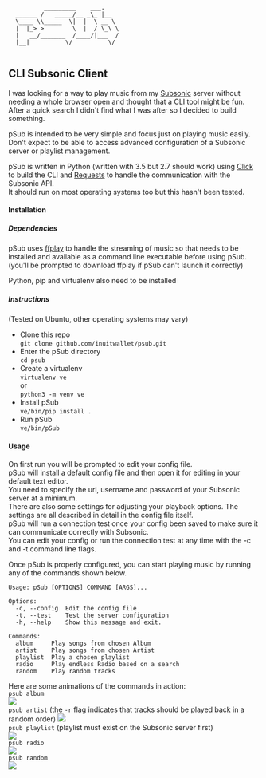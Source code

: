 ```
          _________    ___.    
  ______ /   _____/__ _\_ |__  
  \____ \\_____  \|  |  \ __ \ 
  |  |_> >        \  |  / \_\ \
  |   __/_______  /____/|___  /
  |__|          \/          \/
   
```
## CLI Subsonic Client

I was looking for a way to play music from my [Subsonic](https://subsonic.org) server without needing a whole browser open and thought that a CLI tool might be fun.
After a quick search I didn't find what I was after so I decided to build something.  

pSub is intended to be very simple and focus just on playing music easily. Don't expect to be able to access advanced configuration of a Subsonic server or playlist management.
  
pSub is written in Python (written with 3.5 but 2.7 should work) using [Click](http://click.pocoo.org/6/)  to build the CLI and [Requests](http://docs.python-requests.org) to handle the communication with the Subsonic API.  
It should run on most operating systems too but this hasn't been tested.   
  

#### Installation
##### Dependencies
pSub uses [ffplay](https://ffmpeg.org/ffplay.html) to handle the streaming of music so that needs to be installed and available as a command line executable before using pSub. (you'll be prompted to download ffplay if pSub can't launch it correctly)
  
Python, pip and virtualenv also need to be installed
##### Instructions
(Tested on Ubuntu, other operating systems may vary)
- Clone this repo  
`git clone github.com/inuitwallet/psub.git`
- Enter the pSub directory  
`cd psub`
- Create a virtualenv  
`virtualenv ve`  
or  
`python3 -m venv ve`  
- Install pSub  
`ve/bin/pip install .`
- Run pSub  
`ve/bin/pSub`  


#### Usage
On first run you will be prompted to edit your config file.  
pSub will install a default config file and then open it for editing in your default text editor.  
You need to specify the url, username and password of your Subsonic server at a minimum.  
There are also some settings for adjusting your playback options. The settings are all described in detail in the config file itself.  
pSub will run a connection test once your config been saved to make sure it can communicate correctly with Subsonic.   
You can edit your config or run the connection test at any time with the -c and -t command line flags.
  
Once pSub is properly configured, you can start playing music by running any of the commands shown below.
```
Usage: pSub [OPTIONS] COMMAND [ARGS]...  

Options:  
  -c, --config  Edit the config file  
  -t, --test    Test the server configuration
  -h, --help    Show this message and exit.

Commands:
  album     Play songs from chosen Album
  artist    Play songs from chosen Artist
  playlist  Play a chosen playlist
  radio     Play endless Radio based on a search
  random    Play random tracks
```

Here are some animations of the commands in action:  
`psub album`  
![](https://github.com/inuitwallet/psub/blob/images/album.gif)  
`psub artist` (the `-r` flag indicates that tracks should be played back in a random order)
![](https://github.com/inuitwallet/psub/blob/images/artist.gif)  
`psub playlist` (playlist must exist on the Subsonic server first)  
![](https://github.com/inuitwallet/psub/blob/images/playlist.gif)  
`psub radio`  
![](https://github.com/inuitwallet/psub/blob/images/radio.gif)  
`psub random`  
![](https://github.com/inuitwallet/psub/blob/images/random.gif)
